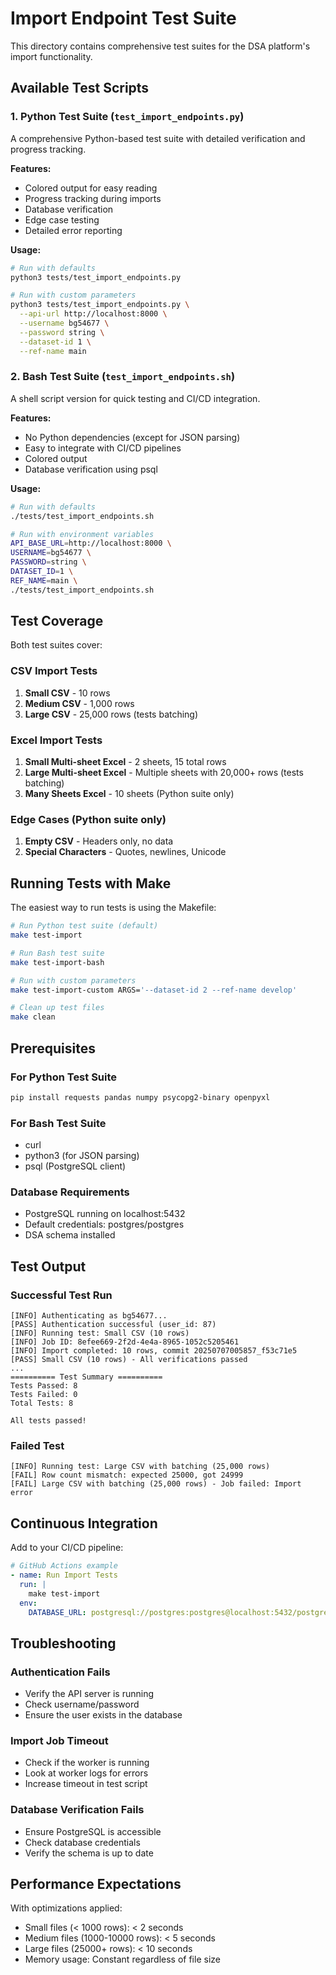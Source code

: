 # Import Endpoint Test Suite

This directory contains comprehensive test suites for the DSA platform's import functionality.

## Available Test Scripts

### 1. Python Test Suite (`test_import_endpoints.py`)
A comprehensive Python-based test suite with detailed verification and progress tracking.

**Features:**
- Colored output for easy reading
- Progress tracking during imports
- Database verification
- Edge case testing
- Detailed error reporting

**Usage:**
```bash
# Run with defaults
python3 tests/test_import_endpoints.py

# Run with custom parameters
python3 tests/test_import_endpoints.py \
  --api-url http://localhost:8000 \
  --username bg54677 \
  --password string \
  --dataset-id 1 \
  --ref-name main
```

### 2. Bash Test Suite (`test_import_endpoints.sh`)
A shell script version for quick testing and CI/CD integration.

**Features:**
- No Python dependencies (except for JSON parsing)
- Easy to integrate with CI/CD pipelines
- Colored output
- Database verification using psql

**Usage:**
```bash
# Run with defaults
./tests/test_import_endpoints.sh

# Run with environment variables
API_BASE_URL=http://localhost:8000 \
USERNAME=bg54677 \
PASSWORD=string \
DATASET_ID=1 \
REF_NAME=main \
./tests/test_import_endpoints.sh
```

## Test Coverage

Both test suites cover:

### CSV Import Tests
1. **Small CSV** - 10 rows
2. **Medium CSV** - 1,000 rows
3. **Large CSV** - 25,000 rows (tests batching)

### Excel Import Tests
1. **Small Multi-sheet Excel** - 2 sheets, 15 total rows
2. **Large Multi-sheet Excel** - Multiple sheets with 20,000+ rows (tests batching)
3. **Many Sheets Excel** - 10 sheets (Python suite only)

### Edge Cases (Python suite only)
1. **Empty CSV** - Headers only, no data
2. **Special Characters** - Quotes, newlines, Unicode

## Running Tests with Make

The easiest way to run tests is using the Makefile:

```bash
# Run Python test suite (default)
make test-import

# Run Bash test suite
make test-import-bash

# Run with custom parameters
make test-import-custom ARGS='--dataset-id 2 --ref-name develop'

# Clean up test files
make clean
```

## Prerequisites

### For Python Test Suite
```bash
pip install requests pandas numpy psycopg2-binary openpyxl
```

### For Bash Test Suite
- curl
- python3 (for JSON parsing)
- psql (PostgreSQL client)

### Database Requirements
- PostgreSQL running on localhost:5432
- Default credentials: postgres/postgres
- DSA schema installed

## Test Output

### Successful Test Run
```
[INFO] Authenticating as bg54677...
[PASS] Authentication successful (user_id: 87)
[INFO] Running test: Small CSV (10 rows)
[INFO] Job ID: 8efee669-2f2d-4e4a-8965-1052c5205461
[INFO] Import completed: 10 rows, commit 20250707005857_f53c71e5
[PASS] Small CSV (10 rows) - All verifications passed
...
========== Test Summary ==========
Tests Passed: 8
Tests Failed: 0
Total Tests: 8

All tests passed!
```

### Failed Test
```
[INFO] Running test: Large CSV with batching (25,000 rows)
[FAIL] Row count mismatch: expected 25000, got 24999
[FAIL] Large CSV with batching (25,000 rows) - Job failed: Import error
```

## Continuous Integration

Add to your CI/CD pipeline:

```yaml
# GitHub Actions example
- name: Run Import Tests
  run: |
    make test-import
  env:
    DATABASE_URL: postgresql://postgres:postgres@localhost:5432/postgres
```

## Troubleshooting

### Authentication Fails
- Verify the API server is running
- Check username/password
- Ensure the user exists in the database

### Import Job Timeout
- Check if the worker is running
- Look at worker logs for errors
- Increase timeout in test script

### Database Verification Fails
- Ensure PostgreSQL is accessible
- Check database credentials
- Verify the schema is up to date

## Performance Expectations

With optimizations applied:
- Small files (< 1000 rows): < 2 seconds
- Medium files (1000-10000 rows): < 5 seconds
- Large files (25000+ rows): < 10 seconds
- Memory usage: Constant regardless of file size